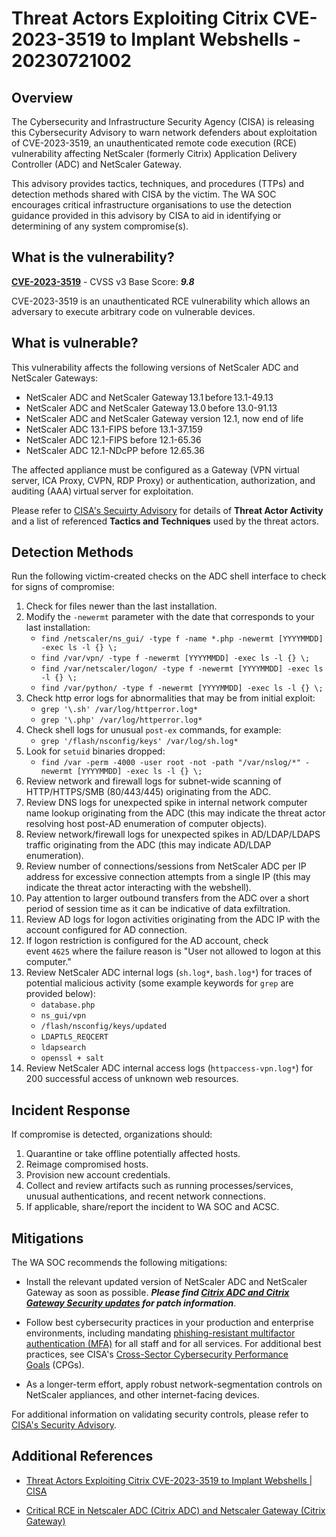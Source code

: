 # Threat Actors Exploiting Citrix CVE-2023-3519 to Implant Webshells - 20230721002

## Overview

The Cybersecurity and Infrastructure Security Agency (CISA) is releasing this Cybersecurity Advisory to warn network defenders about exploitation of CVE-2023-3519, an unauthenticated remote code execution (RCE) vulnerability affecting NetScaler (formerly Citrix) Application Delivery Controller (ADC) and NetScaler Gateway. 

This advisory provides tactics, techniques, and procedures (TTPs) and detection methods shared with CISA by the victim. The WA SOC encourages critical infrastructure organisations to use the detection guidance provided in this advisory by CISA to aid in identifying or determining of any system compromise(s).

## What is the vulnerability?

[**CVE-2023-3519**](https://nvd.nist.gov/vuln/detail/CVE-2023-3519) - CVSS v3 Base Score: ***9.8***

CVE-2023-3519 is an unauthenticated RCE vulnerability which allows an adversary to execute arbitrary code on vulnerable devices.

## What is vulnerable?

This vulnerability affects the following versions of NetScaler ADC and NetScaler Gateways:

- NetScaler ADC and NetScaler Gateway 13.1 before 13.1-49.13
- NetScaler ADC and NetScaler Gateway 13.0 before 13.0-91.13
- NetScaler ADC and NetScaler Gateway version 12.1, now end of life
- NetScaler ADC 13.1-FIPS before 13.1-37.159
- NetScaler ADC 12.1-FIPS before 12.1-65.36
- NetScaler ADC 12.1-NDcPP before 12.65.36

The affected appliance must be configured as a Gateway (VPN virtual server, ICA Proxy, CVPN, RDP Proxy) or authentication, authorization, and auditing (AAA) virtual server for exploitation.

Please refer to [CISA's Secuirty Advisory](https://www.cisa.gov/news-events/cybersecurity-advisories/aa23-201a) for details of **Threat Actor Activity** and a list of referenced **Tactics and Techniques** used by the threat actors.

## Detection Methods

Run the following victim-created checks on the ADC shell interface to check for signs of compromise:

1.  Check for files newer than the last installation.
2.  Modify the `-newermt` parameter with the date that corresponds to your last installation:
    -   `find /netscaler/ns_gui/ -type f -name *.php -newermt [YYYYMMDD] -exec ls -l {} \;`
    -   `find /var/vpn/ -type f -newermt [YYYYMMDD] -exec ls -l {} \;`
    -   `find /var/netscaler/logon/ -type f -newermt [YYYYMMDD] -exec ls -l {} \;`
    -   `find /var/python/ -type f -newermt [YYYYMMDD] -exec ls -l {} \;`
3.  Check http error logs for abnormalities that may be from initial exploit:
    -   `grep '\.sh' /var/log/httperror.log*`
    -   `grep '\.php' /var/log/httperror.log*`
4.  Check shell logs for unusual `post-ex` commands, for example:
    -   `grep '/flash/nsconfig/keys' /var/log/sh.log*`
5.  Look for `setuid` binaries dropped:
    -   `find /var -perm -4000 -user root -not -path "/var/nslog/*" -newermt [YYYYMMDD] -exec ls -l {} \;`
6.  Review network and firewall logs for subnet-wide scanning of HTTP/HTTPS/SMB (80/443/445) originating from the ADC.
7.  Review DNS logs for unexpected spike in internal network computer name lookup originating from the ADC (this may indicate the threat actor resolving host post-AD enumeration of computer objects).
8.  Review network/firewall logs for unexpected spikes in AD/LDAP/LDAPS traffic originating from the ADC (this may indicate AD/LDAP enumeration).
9.  Review number of connections/sessions from NetScaler ADC per IP address for excessive connection attempts from a single IP (this may indicate the threat actor interacting with the webshell).
10. Pay attention to larger outbound transfers from the ADC over a short period of session time as it can be indicative of data exfiltration.
11. Review AD logs for logon activities originating from the ADC IP with the account configured for AD connection. 
12. If logon restriction is configured for the AD account, check event `4625` where the failure reason is "User not allowed to logon at this computer."
13. Review NetScaler ADC internal logs (`sh.log*`, `bash.log*`) for traces of potential malicious activity (some example keywords for `grep` are provided below): 
    -   `database.php`
    -   `ns_gui/vpn`
    -   `/flash/nsconfig/keys/updated `
    -   `LDAPTLS_REQCERT `
    -   `ldapsearch `
    -   `openssl + salt`
14. Review NetScaler ADC internal access logs (`httpaccess-vpn.log*`) for 200 successful access of unknown web resources.


## Incident Response

If compromise is detected, organizations should:

1.  Quarantine or take offline potentially affected hosts.
2.  Reimage compromised hosts.
3.  Provision new account credentials.
4.  Collect and review artifacts such as running processes/services, unusual authentications, and recent network connections.
5.  If applicable, share/report the incident to WA SOC and ACSC.

## Mitigations

The WA SOC recommends the following mitigations:

- Install the relevant updated version of NetScaler ADC and NetScaler Gateway as soon as possible. ***Please find [Citrix ADC and Citrix Gateway Security updates](20230720001-Citrix-Releases-Security-Updates-for-NetScaler-ADC-and-Gateway.md) for patch information***.

- Follow best cybersecurity practices in your production and enterprise environments, including mandating [phishing-resistant multifactor authentication (MFA)](https://www.cisa.gov/sites/default/files/publications/fact-sheet-implementing-phishing-resistant-mfa-508c.pdf "CISA | DEFEND TODAY, SECURE TOMORROW @cisagovFacebook.com/CISA@CISAgov | @cyber | @uscert_govcisa.gov central@cisa.gov Linkedin.com/company/cisagov Implementing Phishing-Resistant MFA") for all staff and for all services. For additional best practices, see CISA's [Cross-Sector Cybersecurity Performance Goals](https://www.cisa.gov/cross-sector-cybersecurity-performance-goals "Cross-Sector Cybersecurity Performance Goals") (CPGs).

- As a longer-term effort, apply robust network-segmentation controls on NetScaler appliances, and other internet-facing devices.

For additional information on validating security controls, please refer to [CISA's Security Advisory](https://www.cisa.gov/news-events/cybersecurity-advisories/aa23-201a).

## Additional References

- [Threat Actors Exploiting Citrix CVE-2023-3519 to Implant Webshells | CISA](https://www.cisa.gov/news-events/cybersecurity-advisories/aa23-201a)

- [Critical RCE in Netscaler ADC (Citrix ADC) and Netscaler Gateway (Citrix Gateway)](https://www.tenable.com/blog/cve-2023-3519-critical-rce-in-netscaler-adc-citrix-adc-and-netscaler-gateway-citrix-gateway)
